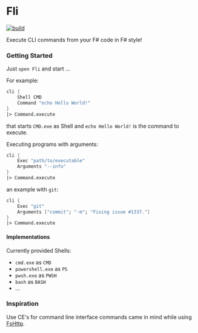 # Fli
[![build](https://github.com/CaptnCodr/Fli/actions/workflows/build.yml/badge.svg)](https://github.com/CaptnCodr/Fli/actions/workflows/build.yml)

Execute CLI commands from your F# code in F# style!

### Getting Started
Just `open Fli` and start ...

For example:
```fsharp
cli {
    Shell CMD
    Command "echo Hello World!"
}
|> Command.execute
```
that starts `CMD.exe` as Shell and `echo Hello World!` is the command to execute.

Executing programs with arguments:
```fsharp
cli {
    Exec "path/to/executable"
    Arguments "--info"
}
|> Command.execute
```

an example with `git`:
```fsharp
cli {
    Exec "git"
    Arguments ["commit"; "-m"; "Fixing issue #1337."]
}
|> Command.execute
```

#### Implementations

Currently provided Shells:
- `cmd.exe` as `CMD`
- `powershell.exe` as `PS`
- `pwsh.exe` as `PWSH`
- `bash` as `BASH`
- ...

### Inspiration
Use CE's for command line interface commands came in mind while using [FsHttp](https://github.com/fsprojects/FsHttp).